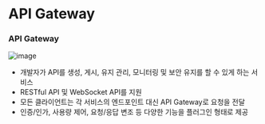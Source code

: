 # API Gateway

### API Gateway

![image](https://github.com/pokabook/TIL/assets/103029701/f934e847-985c-4a90-9add-c2fa218d1eb4)

- 개발자가 API를 생성, 게시, 유지 관리, 모니터링 및 보안 유지를 할 수 있게 하는 서비스
- RESTful API 및 WebSocket API를 지원
- 모든 클라이언트는 각 서비스의 엔드포인트 대신 API Gateway로 요청을 전달
- 인증/인가, 사용량 제어, 요청/응답 변조 등 다양한 기능을 플러그인 형태로 제공

